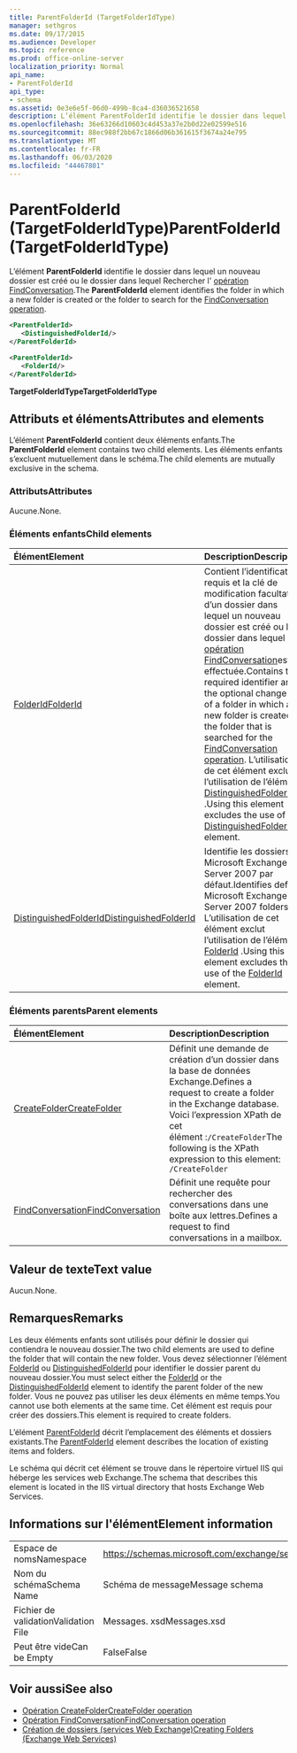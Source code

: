 ```yaml
---
title: ParentFolderId (TargetFolderIdType)
manager: sethgros
ms.date: 09/17/2015
ms.audience: Developer
ms.topic: reference
ms.prod: office-online-server
localization_priority: Normal
api_name:
- ParentFolderId
api_type:
- schema
ms.assetid: 0e3e6e5f-06d0-499b-8ca4-d36036521658
description: L’élément ParentFolderId identifie le dossier dans lequel un nouveau dossier est créé ou le dossier dans lequel Rechercher l’opération FindConversation.
ms.openlocfilehash: 36e63266d10603c4d453a37e2b0d22e02599e516
ms.sourcegitcommit: 88ec988f2bb67c1866d06b361615f3674a24e795
ms.translationtype: MT
ms.contentlocale: fr-FR
ms.lasthandoff: 06/03/2020
ms.locfileid: "44467801"
---
```

# <a name="parentfolderid-targetfolderidtype"></a><span data-ttu-id="ab8c8-103">ParentFolderId (TargetFolderIdType)</span><span class="sxs-lookup"><span data-stu-id="ab8c8-103">ParentFolderId (TargetFolderIdType)</span></span>

<span data-ttu-id="ab8c8-104">L’élément **ParentFolderId** identifie le dossier dans lequel un nouveau dossier est créé ou le dossier dans lequel Rechercher l' [opération FindConversation](findconversation-operation.md).</span><span class="sxs-lookup"><span data-stu-id="ab8c8-104">The **ParentFolderId** element identifies the folder in which a new folder is created or the folder to search for the [FindConversation operation](findconversation-operation.md).</span></span>
  
```xml
<ParentFolderId>
   <DistinguishedFolderId/>
</ParentFolderId>
```

```xml
<ParentFolderId>
   <FolderId/> 
</ParentFolderId>
```

<span data-ttu-id="ab8c8-105">**TargetFolderIdType**</span><span class="sxs-lookup"><span data-stu-id="ab8c8-105">**TargetFolderIdType**</span></span>

## <a name="attributes-and-elements"></a><span data-ttu-id="ab8c8-106">Attributs et éléments</span><span class="sxs-lookup"><span data-stu-id="ab8c8-106">Attributes and elements</span></span>

<span data-ttu-id="ab8c8-107">L’élément **ParentFolderId** contient deux éléments enfants.</span><span class="sxs-lookup"><span data-stu-id="ab8c8-107">The **ParentFolderId** element contains two child elements.</span></span> <span data-ttu-id="ab8c8-108">Les éléments enfants s’excluent mutuellement dans le schéma.</span><span class="sxs-lookup"><span data-stu-id="ab8c8-108">The child elements are mutually exclusive in the schema.</span></span> 
  
### <a name="attributes"></a><span data-ttu-id="ab8c8-109">Attributs</span><span class="sxs-lookup"><span data-stu-id="ab8c8-109">Attributes</span></span>

<span data-ttu-id="ab8c8-110">Aucune.</span><span class="sxs-lookup"><span data-stu-id="ab8c8-110">None.</span></span>
  
### <a name="child-elements"></a><span data-ttu-id="ab8c8-111">Éléments enfants</span><span class="sxs-lookup"><span data-stu-id="ab8c8-111">Child elements</span></span>

|<span data-ttu-id="ab8c8-112">**Élément**</span><span class="sxs-lookup"><span data-stu-id="ab8c8-112">**Element**</span></span>|<span data-ttu-id="ab8c8-113">**Description**</span><span class="sxs-lookup"><span data-stu-id="ab8c8-113">**Description**</span></span>|
|:-----|:-----|
|[<span data-ttu-id="ab8c8-114">FolderId</span><span class="sxs-lookup"><span data-stu-id="ab8c8-114">FolderId</span></span>](folderid.md) <br/> |<span data-ttu-id="ab8c8-115">Contient l’identificateur requis et la clé de modification facultative d’un dossier dans lequel un nouveau dossier est créé ou le dossier dans lequel l' [opération FindConversation](findconversation-operation.md)est effectuée.</span><span class="sxs-lookup"><span data-stu-id="ab8c8-115">Contains the required identifier and the optional change key of a folder in which a new folder is created or the folder that is searched for the [FindConversation operation](findconversation-operation.md).</span></span> <span data-ttu-id="ab8c8-116">L’utilisation de cet élément exclut l’utilisation de l’élément [DistinguishedFolderId](distinguishedfolderid.md) .</span><span class="sxs-lookup"><span data-stu-id="ab8c8-116">Using this element excludes the use of the [DistinguishedFolderId](distinguishedfolderid.md) element.</span></span>  <br/> |
|[<span data-ttu-id="ab8c8-117">DistinguishedFolderId</span><span class="sxs-lookup"><span data-stu-id="ab8c8-117">DistinguishedFolderId</span></span>](distinguishedfolderid.md) <br/> |<span data-ttu-id="ab8c8-118">Identifie les dossiers Microsoft Exchange Server 2007 par défaut.</span><span class="sxs-lookup"><span data-stu-id="ab8c8-118">Identifies default Microsoft Exchange Server 2007 folders.</span></span> <span data-ttu-id="ab8c8-119">L’utilisation de cet élément exclut l’utilisation de l’élément [FolderId](folderid.md) .</span><span class="sxs-lookup"><span data-stu-id="ab8c8-119">Using this element excludes the use of the [FolderId](folderid.md) element.</span></span>  <br/> |
   
### <a name="parent-elements"></a><span data-ttu-id="ab8c8-120">Éléments parents</span><span class="sxs-lookup"><span data-stu-id="ab8c8-120">Parent elements</span></span>

|<span data-ttu-id="ab8c8-121">**Élément**</span><span class="sxs-lookup"><span data-stu-id="ab8c8-121">**Element**</span></span>|<span data-ttu-id="ab8c8-122">**Description**</span><span class="sxs-lookup"><span data-stu-id="ab8c8-122">**Description**</span></span>|
|:-----|:-----|
|[<span data-ttu-id="ab8c8-123">CreateFolder</span><span class="sxs-lookup"><span data-stu-id="ab8c8-123">CreateFolder</span></span>](createfolder.md) <br/> |<span data-ttu-id="ab8c8-124">Définit une demande de création d’un dossier dans la base de données Exchange.</span><span class="sxs-lookup"><span data-stu-id="ab8c8-124">Defines a request to create a folder in the Exchange database.</span></span>  <br/> <span data-ttu-id="ab8c8-125">Voici l’expression XPath de cet élément :`/CreateFolder`</span><span class="sxs-lookup"><span data-stu-id="ab8c8-125">The following is the XPath expression to this element:  `/CreateFolder`</span></span> <br/> |
|[<span data-ttu-id="ab8c8-126">FindConversation</span><span class="sxs-lookup"><span data-stu-id="ab8c8-126">FindConversation</span></span>](findconversation.md) <br/> |<span data-ttu-id="ab8c8-127">Définit une requête pour rechercher des conversations dans une boîte aux lettres.</span><span class="sxs-lookup"><span data-stu-id="ab8c8-127">Defines a request to find conversations in a mailbox.</span></span>  <br/> |
   
## <a name="text-value"></a><span data-ttu-id="ab8c8-128">Valeur de texte</span><span class="sxs-lookup"><span data-stu-id="ab8c8-128">Text value</span></span>

<span data-ttu-id="ab8c8-129">Aucun.</span><span class="sxs-lookup"><span data-stu-id="ab8c8-129">None.</span></span>
  
## <a name="remarks"></a><span data-ttu-id="ab8c8-130">Remarques</span><span class="sxs-lookup"><span data-stu-id="ab8c8-130">Remarks</span></span>

<span data-ttu-id="ab8c8-131">Les deux éléments enfants sont utilisés pour définir le dossier qui contiendra le nouveau dossier.</span><span class="sxs-lookup"><span data-stu-id="ab8c8-131">The two child elements are used to define the folder that will contain the new folder.</span></span> <span data-ttu-id="ab8c8-132">Vous devez sélectionner l’élément [FolderId](folderid.md) ou [DistinguishedFolderId](distinguishedfolderid.md) pour identifier le dossier parent du nouveau dossier.</span><span class="sxs-lookup"><span data-stu-id="ab8c8-132">You must select either the [FolderId](folderid.md) or the [DistinguishedFolderId](distinguishedfolderid.md) element to identify the parent folder of the new folder.</span></span> <span data-ttu-id="ab8c8-133">Vous ne pouvez pas utiliser les deux éléments en même temps.</span><span class="sxs-lookup"><span data-stu-id="ab8c8-133">You cannot use both elements at the same time.</span></span> <span data-ttu-id="ab8c8-134">Cet élément est requis pour créer des dossiers.</span><span class="sxs-lookup"><span data-stu-id="ab8c8-134">This element is required to create folders.</span></span> 
  
<span data-ttu-id="ab8c8-135">L’élément [ParentFolderId](parentfolderid.md) décrit l’emplacement des éléments et dossiers existants.</span><span class="sxs-lookup"><span data-stu-id="ab8c8-135">The [ParentFolderId](parentfolderid.md) element describes the location of existing items and folders.</span></span> 
  
<span data-ttu-id="ab8c8-136">Le schéma qui décrit cet élément se trouve dans le répertoire virtuel IIS qui héberge les services web Exchange.</span><span class="sxs-lookup"><span data-stu-id="ab8c8-136">The schema that describes this element is located in the IIS virtual directory that hosts Exchange Web Services.</span></span>
  
## <a name="element-information"></a><span data-ttu-id="ab8c8-137">Informations sur l'élément</span><span class="sxs-lookup"><span data-stu-id="ab8c8-137">Element information</span></span>

|||
|:-----|:-----|
|<span data-ttu-id="ab8c8-138">Espace de noms</span><span class="sxs-lookup"><span data-stu-id="ab8c8-138">Namespace</span></span>  <br/> |https://schemas.microsoft.com/exchange/services/2006/messages  <br/> |
|<span data-ttu-id="ab8c8-139">Nom du schéma</span><span class="sxs-lookup"><span data-stu-id="ab8c8-139">Schema Name</span></span>  <br/> |<span data-ttu-id="ab8c8-140">Schéma de message</span><span class="sxs-lookup"><span data-stu-id="ab8c8-140">Message schema</span></span>  <br/> |
|<span data-ttu-id="ab8c8-141">Fichier de validation</span><span class="sxs-lookup"><span data-stu-id="ab8c8-141">Validation File</span></span>  <br/> |<span data-ttu-id="ab8c8-142">Messages. xsd</span><span class="sxs-lookup"><span data-stu-id="ab8c8-142">Messages.xsd</span></span>  <br/> |
|<span data-ttu-id="ab8c8-143">Peut être vide</span><span class="sxs-lookup"><span data-stu-id="ab8c8-143">Can be Empty</span></span>  <br/> |<span data-ttu-id="ab8c8-144">False</span><span class="sxs-lookup"><span data-stu-id="ab8c8-144">False</span></span>  <br/> |
   
## <a name="see-also"></a><span data-ttu-id="ab8c8-145">Voir aussi</span><span class="sxs-lookup"><span data-stu-id="ab8c8-145">See also</span></span>

- [<span data-ttu-id="ab8c8-146">Opération CreateFolder</span><span class="sxs-lookup"><span data-stu-id="ab8c8-146">CreateFolder operation</span></span>](createfolder-operation.md)
- [<span data-ttu-id="ab8c8-147">Opération FindConversation</span><span class="sxs-lookup"><span data-stu-id="ab8c8-147">FindConversation operation</span></span>](findconversation-operation.md)
- [<span data-ttu-id="ab8c8-148">Création de dossiers (services Web Exchange)</span><span class="sxs-lookup"><span data-stu-id="ab8c8-148">Creating Folders (Exchange Web Services)</span></span>](https://msdn.microsoft.com/library/3b15b0ec-8691-45ed-9a24-a91ff732d6cf%28Office.15%29.aspx)

